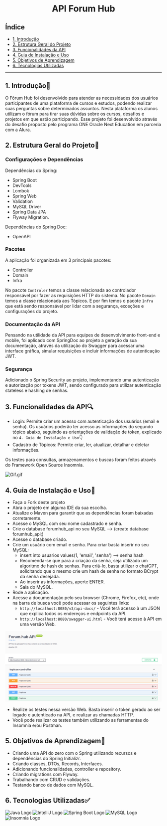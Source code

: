 <h1 align="center"> API Forum Hub </h1>


## Índice

* [1. Introdução](#1-introducao)
* [2. Estrutura Geral do Projeto](#2-estrutura-geral-do-projeto)
* [3. Funcionalidades da API](#3-funcionalidades-da-api)
* [4. Guia de Instalação e Uso](4#-guia-de-instalacao-e-uso)
* [5. Objetivos de Aprendizagem](#5-objetivos-de-aprendizagem)
* [6. Tecnologias Utilizadas](#6-tecnologias-utilizadas)

***

## 1. Introdução🤩

O Fórum Hub foi desenvolvido para atender as necessidades dos usuários participantes de uma plataforma de cursos e estudos, podendo realizar suas perguntas sobre determinados assuntos. Nesta plataforma os alunos utilizam o fórum para tirar suas dúvidas sobre os cursos, desafios e projetos em que estão participando. Esse projeto foi desenvolvido através do desafio proposto pelo programa ONE Oracle Next Education em parceria com a Alura.

## 2. Estrutura Geral do Projeto📝

### Configurações e Dependências

Dependências do Spring:
* Spring Boot
* DevTools
* Lombok
* Spring Web
* Validation
* MySQL Driver
* Spring Data JPA
* Flyway Migration.

Dependências do Spring Doc:
* OpenAPI

### Pacotes

A aplicação foi organizada em 3 principais pacotes:

* Controller
* Domain
* Infra

No pacote `Controler` temos a classe relacionada ao controlador responsável por fazer as requisições HTTP do sistema. No pacote `Domain` temos a classe relacionada aos Tópicos. E por fim temos o pacote `Infra` que está sendo responsável por lidar com a segurança, exceções e configurações do projeto.

### Documentação da API

Pensando na utilidade da API para equipes de desenvolvimento front-end e mobile, foi aplicado com SpringDoc ao projeto a geração da sua documentação, através da utilização do Swagger para acessar uma interface gráfica, simular requisições e incluir informações de autenticação JWT.

### Segurança

Adicionado o Spring Security ao projeto, implementando uma autenticação e autorização por tokens JWT, sendo configurado para utilizar autenticação stateless e hashing de senhas.

## 3. Funcionalidades da API🔍

* Login: Permite criar um acesso com autenticação dos usuários (email e senha). Os usuários poderão ter acesso as informações do segundo tópico abaixo, seguindo as orientações de validação de token, explicado no `4. Guia de Instalação e Uso`👇
* Cadastro de Tópicos: Permite criar, ler, atualizar, detalhar e deletar informações.

Os testes para consultas, armazenamentos e buscas foram feitos através do Framework Open Source Insomnia.

![Gif.gif](..%2FDownloads%2FGif.gif)

## 4. Guia de Instalação e Uso📝

* Faça o Fork deste projeto
* Abra o projeto em alguma IDE da sua escolha.
* Atualize o Maven para garantir que as dependências foram baixadas corretamente.
* Acesse o MySQL com seu nome cadastrado e senha.
* Crie o database forumhub_api no seu MySQL --> (create database forumhub_api;)
* Acesse o database criado.
* Crie um usuário com email e senha. Para criar basta inserir no seu MySQL:
  * insert into usuarios values(1, 'email', 'senha') --> senha hash
  * Recomenda-se que para a criação da senha, seja utilizado um algoritmo de hash de senhas. Para criá-lo, basta utilizar o chatGPT, solicitando que o mesmo crie um hash de senha no formato BCrypt da senha desejada.
  * Ao inserir as informações, aperte ENTER.
  * Saia do MySQL.
* Rode a aplicação.
* Acesse a documentação pelo seu browser (Chrome, Firefox, etc), onde na barra de busca você pode acessar os seguintes links:
  * `http://localhost:8080/v3/api-docs/` - Você terá acesso à um JSON que explica todos os endereços e endpoints da API.
  * `http://localhost:8080/swagger-ui.html` - Você terá acesso à API em uma versão Web.

![img.png](src/main/java/src/img.png)

* Realize os testes nessa versão Web. Basta inserir o token gerado ao ser logado e autenticado na API, e realizar as chamadas HTTP.
* Você pode realizar os testes também utilizando as ferramentas do Insomnia e/ou Postman.

## 5. Objetivos de Aprendizagem📝

* Criando uma API do zero com o Spring utilizando recursos e dependências do Spring Initializr.
* Criando classes, DTOs, Records, Interfaces.
* Adicionando funcionalidades, controller e repository.
* Criando migrations com Flyway.
* Trabalhando com CRUD e validações.
* Testando banco de dados com MySQL.

## 6. Tecnologias Utilizadas✅

<div>
    <img src="https://img.icons8.com/color/452/java-coffee-cup-logo--v1.png" alt="Java Logo" width="50" height="50">
    <img src="https://img.icons8.com/color/452/intellij-idea.png" alt="IntelliJ Logo" width="50" height="50">
    <img src="https://img.icons8.com/color/452/spring-logo.png" alt="Spring Boot Logo" width="50" height="50">
    <img src="https://img.icons8.com/color/452/mysql-logo.png" alt="MySQL Logo" width="50" height="50">
    <img src="https://insomnia.rest/images/insomnia-logo.svg" alt="Insomnia Logo" width="100" height="50">
</div>